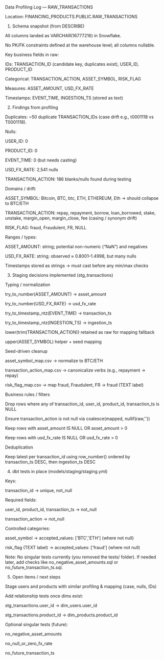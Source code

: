 Data Profiling Log — RAW_TRANSACTIONS

Location: FINANCING_PRODUCTS.PUBLIC.RAW_TRANSACTIONS

1) Schema snapshot (from DESCRIBE)

All columns landed as VARCHAR(16777216) in Snowflake.

No PK/FK constraints defined at the warehouse level; all columns nullable.

Key business fields in raw:

IDs: TRANSACTION_ID (candidate key, duplicates exist), USER_ID, PRODUCT_ID

Categorical: TRANSACTION_ACTION, ASSET_SYMBOL, RISK_FLAG

Measures: ASSET_AMOUNT, USD_FX_RATE

Timestamps: EVENT_TIME, INGESTION_TS (stored as text)

2) Findings from profiling

Duplicates: ~50 duplicate TRANSACTION_IDs (case drift e.g., t0001118 vs T0001118).

Nulls:

USER_ID: 0

PRODUCT_ID: 0

EVENT_TIME: 0 (but needs casting)

USD_FX_RATE: 2,541 nulls

TRANSACTION_ACTION: 186 blanks/nulls found during testing

Domains / drift:

ASSET_SYMBOL: Bitcoin, BTC, btc, ETH, ETHEREUM, Eth → should collapse to BTC/ETH

TRANSACTION_ACTION: repay, repayment, borrow, loan_borrowed, stake, unstake, margin_open, margin_close, fee (casing / synonym drift)

RISK_FLAG: fraud, Fraudulent, FR, NULL

Ranges / types:

ASSET_AMOUNT: string; potential non-numeric (“NaN”) and negatives

USD_FX_RATE: string; observed ≈ 0.8001–1.4998, but many nulls

Timestamps stored as strings → must cast before any min/max checks

3) Staging decisions implemented (stg_transactions)

Typing / normalization

try_to_number(ASSET_AMOUNT) → asset_amount

try_to_number(USD_FX_RATE) → usd_fx_rate

try_to_timestamp_ntz(EVENT_TIME) → transaction_ts

try_to_timestamp_ntz(INGESTION_TS) → ingestion_ts

lower(trim(TRANSACTION_ACTION)) retained as raw for mapping fallback

upper(ASSET_SYMBOL) helper + seed mapping

Seed-driven cleanup

asset_symbol_map.csv → normalize to BTC/ETH

transaction_action_map.csv → canonicalize verbs (e.g., repayment → repay)

risk_flag_map.csv → map fraud, Fraudulent, FR → fraud (TEXT label)

Business rules / filters

Drop rows where any of transaction_id, user_id, product_id, transaction_ts is NULL

Ensure transaction_action is not null via coalesce(mapped, nullif(raw,''))

Keep rows with asset_amount IS NULL OR asset_amount > 0

Keep rows with usd_fx_rate IS NULL OR usd_fx_rate > 0

Deduplication

Keep latest per transaction_id using row_number() ordered by transaction_ts DESC, then ingestion_ts DESC

4) dbt tests in place (models/staging/staging.yml)

Keys:

transaction_id → unique, not_null

Required fields:

user_id, product_id, transaction_ts → not_null

transaction_action → not_null

Controlled categories:

asset_symbol → accepted_values: ['BTC','ETH'] (where not null)

risk_flag (TEXT label) → accepted_values: ['fraud'] (where not null)

Note: No singular tests currently (you removed the tests/ folder). If needed later, add checks like no_negative_asset_amounts.sql or no_future_transaction_ts.sql.

5) Open items / next steps

Stage users and products with similar profiling & mapping (case, nulls, IDs)

Add relationship tests once dims exist:

stg_transactions.user_id → dim_users.user_id

stg_transactions.product_id → dim_products.product_id

Optional singular tests (future):

no_negative_asset_amounts

no_null_or_zero_fx_rate

no_future_transaction_ts
